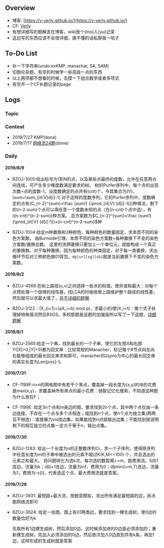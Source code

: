 ## Overview

- 博客: [https://v-verly.github.io/](https://v-verly.github.io/)
- CF: [Verly](https://codeforces.com/profile/Verly)
- 有想详细写的题解丢在博客，wiki放个(mo)人(yu)记录
- 这边写的东西应该不会很详细，康不懂的话私聊我一哈子

## To-Do List

- 补一下字符串(undo:exKMP, manachar, SA, SAM)
- 切图论杂题，有空的时候学一些高级一点的东西
- 以上两项都不想看的时候，去摸一下组合数学或者多项式
- 有空开一个CF补题记录的page

## Logs

### Topic



### Contest

- 2019/7/27 KMP(done)
- 2019/7/17 [网络流24题](../Verly/智力康复专题/网络流24题)(done)

### Daily

#### 2019/8/9

- BZOJ-1005:给出标号为1到N的点，以及某些点最终的度数，允许在任意两点间连线，可产生多少棵度数满足要求的树。
	树的Purfer序列中，每个点的出现次数=点的度数-1。设度数确定的点共有\(cnt\)个，令其集合为\(V\)，\(sum=\sum_{i∈V}d[i]-1\)
	对于这样的度数序列，它的Purfer序列中，度数确定的点有\(C_{n-2}^{sum}×\frac {sum!} {\prod_{i∈V} (d[i]-1)}\)种填法，剩下的\(n-2-sum\)个点可以填任意一个度数未知的点（在\(n-cnt\)个点中选），有\((n-cnt)^{n-2-sum}\)种方案。
	总方案数为$C_{n-2}^{sum}×\frac {sum!} {\prod_{i∈V} (d[i]-1)}×(n-cnt)^{n-2-sum}$种

- BZOJ-1004:给定m种置换和3种颜色，每种颜色的数量固定，求本质不同的染色方案数。
	由Burnside引理，本质不同的染色方案数=每种置换下不变的染色方案数/置换总数。
	这里的洗牌置换只要加上一个单位元，就能构成一个真正的置换群。对于每种置换，因为每种颜色的种类固定，对于每一类置换，求出循环节后对三种颜色做01背包，`dp[sr][sg][sb]`就是当前置换下不变的染色方案数。

#### 2019/8/2

- BZOJ-4568:在树上路径(u,v)之间选择一些点的权值，使异或和最大：对每个点预处理一个倍增的线性基，找LCA的时候倍增上跳维护整个路径的线性基，然后就可以求最大值了，[并不详细的题解](https://v-verly.github.io/2019/08/02/BZOJ-4568/)

- BZOJ-3122：\(X_{i+1}=(aX_i+b) mod p\)，求最小的i使\(X_i=t\)：推个式子处理掉特殊情况然后BSGS，多校那题是这题的加强版所以写了一下这题，[详细题解](https://v-verly.github.io/2019/08/02/BZOJ-3122/)

#### 2019/8/1

- BZOJ-2565:给定一个串，找到最长的一个子串，使它的左部X和右部Y(|X|>0,|Y|>0)都为回文串：比较常规的Manacher，标记每个#节点向左向右能够组成的最长回文串求和即可，manacher的以pos为中心的最长回文串的真实长度为Len[pos]-1。

#### 2019/7/31

- CF-1199F:n×n的网格图中有若干个黑点，覆盖掉一段长度为(x,y)的块的花费是max(x,y)，求覆盖掉所有黑点的最小花费：弱智记忆化搜索，不知道这种题为什么放在F；

- CF-1199E: 给定3n个点和m条边的图，要求找到2n个点，其中两个点仅由一条边连接，不存在一个点与多个点相连；或找到n个点，使n个点为独立集(两两互不相连)：直接暴力vis找边集，如果能找到n对就输出边集；不能找到就说明剩下的相互独立的点集一定大于等于n，输出点集。

#### 2019/7/30

- BZOJ-1283: 给出一个长度为n的正整数序列Ci，求一个子序列，使得原序列中任意长度为m的子串中被选出的元素不超过K(K,M<=100) 个，并且选出的元素之和最大。
	将问题转化为选k次，每次选的数距离>=m，跑费用流。S向1连边，流量为k；i向i+1连边，流量为inf，费用为0；i向min(i+m,T)连边，流量为1，费用为-c[i]，代表选这个点，最大费用流就是答案。

#### 2019/7/29

- BZOJ-3931: 最短路+最大流，按题意模拟，求出所有满足最短路的边，拆点跑网络流即可

- BZOJ-3624: 给定一张图，图上有01两类边，要求找到一棵生成树，使0边的数量恰好为k

	先取所有1边建生成树，然后添加0边，这时候添加进的0边是必须添加的；重新建生成树，先加入必须添加的0边，然后依次加入0边直到共有k条，再加1边，这样形成的生成树就是答案

